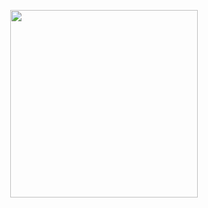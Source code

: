 <p align="center">
  <img src="https://jvqvsygkqvenjlqd.public.blob.vercel-storage.com/Dev-fedexyz-dvebgk.jpg" width="300"/>
</p>

